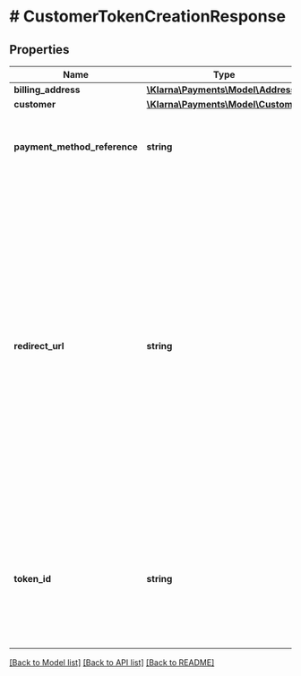 # # CustomerTokenCreationResponse

## Properties

Name | Type | Description | Notes
------------ | ------------- | ------------- | -------------
**billing_address** | [**\Klarna\Payments\Model\Address**](Address.md) |  | [optional]
**customer** | [**\Klarna\Payments\Model\Customer**](Customer.md) |  | [optional]
**payment_method_reference** | **string** | Used to connect customers with payment method when it is present. | [optional]
**redirect_url** | **string** | URL to redirect the customer to after placing the order. This is a Klarna URL where Klarna will place a cookie in the customer’s browser (if redirected) and redirect the customer back to the confirmation URL provided by the merchant. This is not a mandatory step but a recommended one to improve the returning customer’s experience. | [optional]
**token_id** | **string** | Generated customer token. This token will be used to create a new order for the subscription using the Create a New order using token API. |

[[Back to Model list]](../../README.md#models) [[Back to API list]](../../README.md#endpoints) [[Back to README]](../../README.md)
